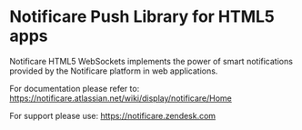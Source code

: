 Notificare Push Library for HTML5 apps
===================

Notificare HTML5 WebSockets implements the power of smart notifications provided by the Notificare platform in web applications.

For documentation please refer to:
https://notificare.atlassian.net/wiki/display/notificare/Home

For support please use:
https://notificare.zendesk.com